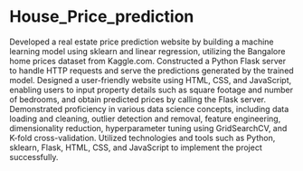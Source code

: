 # House_Price_prediction
Developed a real estate price prediction website by building a machine learning model using sklearn and linear regression, utilizing the Bangalore home prices dataset from Kaggle.com.
Constructed a Python Flask server to handle HTTP requests and serve the predictions generated by the trained model.
Designed a user-friendly website using HTML, CSS, and JavaScript, enabling users to input property details such as square footage and number of bedrooms, and obtain predicted prices by calling the Flask server.
Demonstrated proficiency in various data science concepts, including data loading and cleaning, outlier detection and removal, feature engineering, dimensionality reduction, hyperparameter tuning using GridSearchCV, and K-fold cross-validation.
Utilized technologies and tools such as Python, sklearn, Flask, HTML, CSS, and JavaScript to implement the project successfully.
